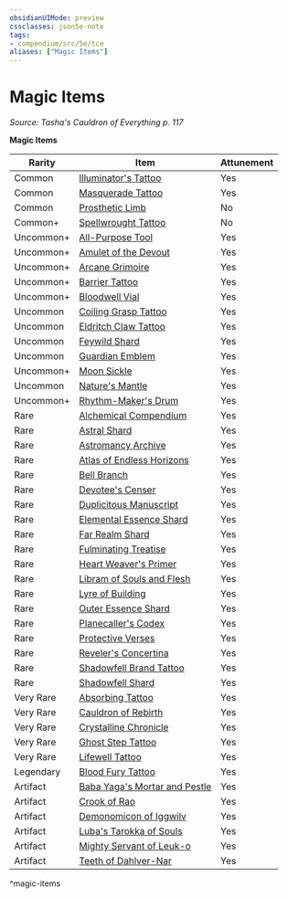 ```yaml
---
obsidianUIMode: preview
cssclasses: json5e-note
tags:
- compendium/src/5e/tce
aliases: ["Magic Items"]
---
```

# Magic Items
*Source: Tasha's Cauldron of Everything p. 117* 

**Magic Items**

| Rarity | Item | Attunement |
|--------|------|------------|
| Common | [Illuminator's Tattoo](Mechanics/items/illuminators-tattoo-tce.md) | Yes |
| Common | [Masquerade Tattoo](Mechanics/items/masquerade-tattoo-tce.md) | Yes |
| Common | [Prosthetic Limb](Mechanics/items/prosthetic-limb-tce.md) | No |
| Common+ | [Spellwrought Tattoo](Mechanics/items/spellwrought-tattoo-tce.md) | No |
| Uncommon+ | [All-Purpose Tool](Mechanics/items/1-all-purpose-tool-tce.md) | Yes |
| Uncommon+ | [Amulet of the Devout](Mechanics/items/1-amulet-of-the-devout-tce.md) | Yes |
| Uncommon+ | [Arcane Grimoire](Mechanics/items/1-arcane-grimoire-tce.md) | Yes |
| Uncommon+ | [Barrier Tattoo](Mechanics/items/barrier-tattoo-small-tce.md) | Yes |
| Uncommon+ | [Bloodwell Vial](Mechanics/items/1-bloodwell-vial-tce.md) | Yes |
| Uncommon | [Coiling Grasp Tattoo](Mechanics/items/coiling-grasp-tattoo-tce.md) | Yes |
| Uncommon | [Eldritch Claw Tattoo](Mechanics/items/eldritch-claw-tattoo-tce.md) | Yes |
| Uncommon | [Feywild Shard](Mechanics/items/feywild-shard-tce.md) | Yes |
| Uncommon | [Guardian Emblem](Mechanics/items/guardian-emblem-tce.md) | Yes |
| Uncommon+ | [Moon Sickle](Mechanics/items/1-moon-sickle-tce.md) | Yes |
| Uncommon | [Nature's Mantle](Mechanics/items/natures-mantle-tce.md) | Yes |
| Uncommon+ | [Rhythm-Maker's Drum](Mechanics/items/1-rhythm-makers-drum-tce.md) | Yes |
| Rare | [Alchemical Compendium](Mechanics/items/alchemical-compendium-tce.md) | Yes |
| Rare | [Astral Shard](Mechanics/items/astral-shard-tce.md) | Yes |
| Rare | [Astromancy Archive](Mechanics/items/astromancy-archive-tce.md) | Yes |
| Rare | [Atlas of Endless Horizons](Mechanics/items/atlas-of-endless-horizons-tce.md) | Yes |
| Rare | [Bell Branch](Mechanics/items/bell-branch-tce.md) | Yes |
| Rare | [Devotee's Censer](Mechanics/items/devotees-censer-tce.md) | Yes |
| Rare | [Duplicitous Manuscript](Mechanics/items/duplicitous-manuscript-tce.md) | Yes |
| Rare | [Elemental Essence Shard](Mechanics/items/elemental-essence-shard-tce.md) | Yes |
| Rare | [Far Realm Shard](Mechanics/items/far-realm-shard-tce.md) | Yes |
| Rare | [Fulminating Treatise](Mechanics/items/fulminating-treatise-tce.md) | Yes |
| Rare | [Heart Weaver's Primer](Mechanics/items/heart-weavers-primer-tce.md) | Yes |
| Rare | [Libram of Souls and Flesh](Mechanics/items/libram-of-souls-and-flesh-tce.md) | Yes |
| Rare | [Lyre of Building](Mechanics/items/lyre-of-building-tce.md) | Yes |
| Rare | [Outer Essence Shard](Mechanics/items/outer-essence-shard-tce.md) | Yes |
| Rare | [Planecaller's Codex](Mechanics/items/planecallers-codex-tce.md) | Yes |
| Rare | [Protective Verses](Mechanics/items/protective-verses-tce.md) | Yes |
| Rare | [Reveler's Concertina](Mechanics/items/revelers-concertina-tce.md) | Yes |
| Rare | [Shadowfell Brand Tattoo](Mechanics/items/shadowfell-brand-tattoo-tce.md) | Yes |
| Rare | [Shadowfell Shard](Mechanics/items/shadowfell-shard-tce.md) | Yes |
| Very Rare | [Absorbing Tattoo](Mechanics/items/absorbing-tattoo-tce.md) | Yes |
| Very Rare | [Cauldron of Rebirth](Mechanics/items/cauldron-of-rebirth-tce.md) | Yes |
| Very Rare | [Crystalline Chronicle](Mechanics/items/crystalline-chronicle-tce.md) | Yes |
| Very Rare | [Ghost Step Tattoo](Mechanics/items/ghost-step-tattoo-tce.md) | Yes |
| Very Rare | [Lifewell Tattoo](Mechanics/items/lifewell-tattoo-tce.md) | Yes |
| Legendary | [Blood Fury Tattoo](Mechanics/items/blood-fury-tattoo-tce.md) | Yes |
| Artifact | [Baba Yaga's Mortar and Pestle](Mechanics/items/baba-yagas-mortar-and-pestle-tce.md) | Yes |
| Artifact | [Crook of Rao](Mechanics/items/crook-of-rao-tce.md) | Yes |
| Artifact | [Demonomicon of Iggwilv](Mechanics/items/demonomicon-of-iggwilv-tce.md) | Yes |
| Artifact | [Luba's Tarokka of Souls](Mechanics/items/lubas-tarokka-of-souls-tce.md) | Yes |
| Artifact | [Mighty Servant of Leuk-o](Mechanics/items/mighty-servant-of-leuk-o-tce.md) | Yes |
| Artifact | [Teeth of Dahlver-Nar](Mechanics/items/teeth-of-dahlver-nar-tce.md) | Yes |
^magic-items